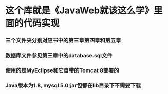 # 这个库就是《JavaWeb就该这么学》里面的代码实现

### 三个文件夹分别对应书中的第三章第四章和第五章

### 数据库文件参见第三章中的database.sql文件

### 使用的是MyEclipse和它自带的Tomcat 8部署的

### Java版本为1.8, mysql 5.0;jar包都在lib目录下不需要下载
